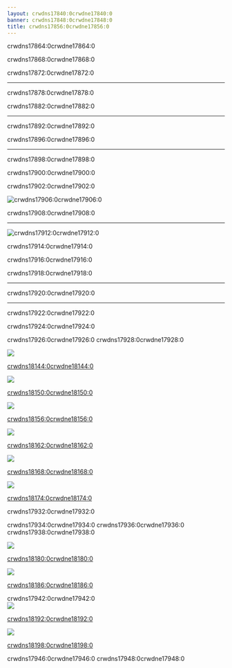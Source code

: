 ```yaml
---
layout: crwdns17840:0crwdne17840:0
banner: crwdns17848:0crwdne17848:0
title: crwdns17856:0crwdne17856:0
---
```


<div class="section-title">crwdns17864:0crwdne17864:0</div>
<div class="section-body">
    <div class="button-action-group">
        <p class="button-action button">crwdns17868:0crwdne17868:0</p>
        <p class="button-action-text">crwdns17872:0crwdne17872:0</p>
    </div>
    <hr>
    <div class="button-action-group">
        <p class="button-action button">crwdns17878:0crwdne17878:0</p>
        <p class="button-action-text">crwdns17882:0crwdne17882:0</p>
    </div>
    <hr>
    <div class="button-action-group">
        <p class="button-action button">crwdns17892:0crwdne17892:0</p>
        <p class="button-action-text">crwdns17896:0crwdne17896:0</p>
    </div>
    <hr>
    <div class="button-action-group">
        <p class="button-action">crwdns17898:0crwdne17898:0</p>
        <p class="button-action-text">crwdns17900:0crwdne17900:0</p>
    </div>
</div>

<div class="section-title">crwdns17902:0crwdne17902:0</div>
<div class="section-body">
    <div class="button-action-group">
        <p class="button-action"><img src="crwdns17904:0crwdne17904:0" alt="crwdns17906:0crwdne17906:0"></p>
        <p class="button-action-text">crwdns17908:0crwdne17908:0</p>
    </div>
    <hr>
    <div class="button-action-group">
        <p class="button-action"><img src="crwdns17910:0crwdne17910:0" alt="crwdns17912:0crwdne17912:0"></p>
        <p class="button-action-text">crwdns17914:0crwdne17914:0</p>
    </div>
</div>

<div class="section-title">crwdns17916:0crwdne17916:0</div>
<div class="section-body">
    <p>
        crwdns17918:0crwdne17918:0
    </p>
    <hr>
    <p>
        crwdns17920:0crwdne17920:0
    </p>
    <hr>
    <p>
        crwdns17922:0crwdne17922:0
    </p>
</div>

<div class="section-title">crwdns17924:0crwdne17924:0</div>
<div class="section-body">
    <p class="mb-2">crwdns17926:0crwdne17926:0 crwdns17928:0crwdne17928:0</p>
    <div class="grid-container-3">
        <div class="grid-item">
            <img src="crwdns18140:0crwdne18140:0">
            <p>
                <a href="crwdns18142:0crwdne18142:0">crwdns18144:0crwdne18144:0</a>
            </p>
        </div>
        <div class="grid-item">
            <img src="crwdns18146:0crwdne18146:0">
            <p>
                <a href="crwdns18148:0crwdne18148:0">crwdns18150:0crwdne18150:0</a>
            </p>
        </div>
        <div class="grid-item">
            <img src="crwdns18152:0crwdne18152:0">
            <p>
                <a href="crwdns18154:0crwdne18154:0">crwdns18156:0crwdne18156:0</a>
            </p>
        </div>
        <div class="grid-item">
            <img src="crwdns18158:0crwdne18158:0">
            <p>
                <a href="crwdns18160:0crwdne18160:0">crwdns18162:0crwdne18162:0</a>
            </p>
        </div>
        <div class="grid-item">
            <img src="crwdns18164:0crwdne18164:0">
            <p>
                <a href="crwdns18166:0crwdne18166:0">crwdns18168:0crwdne18168:0</a>
            </p>
        </div>
        <div class="grid-item">
            <img src="crwdns18170:0crwdne18170:0">
            <p>
                <a href="crwdns18172:0crwdne18172:0">crwdns18174:0crwdne18174:0</a>
            </p>
        </div>
    </div>
</div>

<div class="section-title">crwdns17932:0crwdne17932:0</div>
<div class="section-body">
    <p class="mb-2">crwdns17934:0crwdne17934:0 crwdns17936:0crwdne17936:0 crwdns17938:0crwdne17938:0</p>
    <div class="grid-container-2">
        <div class="grid-item">
            <img src="crwdns18176:0crwdne18176:0">
            <p>
                <a href="crwdns18178:0crwdne18178:0">crwdns18180:0crwdne18180:0</a>
            </p>
        </div>
        <div class="grid-item">
            <img src="crwdns18182:0crwdne18182:0">
            <p>
                <a href="crwdns18184:0crwdne18184:0">crwdns18186:0crwdne18186:0</a>
            </p>
        </div>
    </div>
</div>

<div class="section-title">crwdns17942:0crwdne17942:0</div>
<div class="section-body">
    <div class="grid-container-2 mb-2">
        <div class="grid-item">
            <img src="crwdns18188:0crwdne18188:0">
            <p>
                <a href="crwdns18190:0crwdne18190:0">crwdns18192:0crwdne18192:0</a>
            </p>
        </div>
        <div class="grid-item">
            <img src="crwdns18194:0crwdne18194:0">
            <p>
                <a href="crwdns18196:0crwdne18196:0">crwdns18198:0crwdne18198:0</a>
            </p>
        </div>
    </div>
    <p>
        crwdns17946:0crwdne17946:0 crwdns17948:0crwdne17948:0
    </p>
</div>
